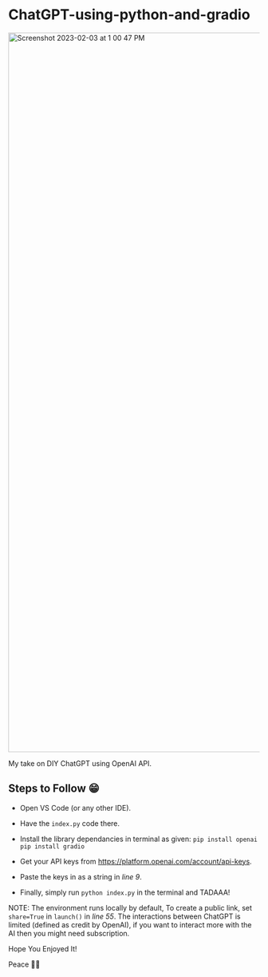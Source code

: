 # ChatGPT-using-python-and-gradio


<img width="1440" alt="Screenshot 2023-02-03 at 1 00 47 PM" src="https://user-images.githubusercontent.com/110219756/216539975-1fc5b614-5c24-4140-bb9c-c3b693ca33b8.png">


My take on DIY ChatGPT using OpenAI API.


## Steps to Follow 😁
  
  * Open VS Code (or any other IDE).
  
  * Have the ```index.py``` code there.
  
  * Install the library dependancies in terminal as given:
   ```pip install openai```
   ```pip install gradio```      
  
  * Get your API keys from https://platform.openai.com/account/api-keys.
  
  * Paste the keys in as a string in  *line 9*.
  
  * Finally, simply run ```python index.py``` in the terminal and TADAAA!



NOTE: 
The environment runs locally by default, To create a public link, set `share=True` in `launch()` in *line 55*.
The interactions between ChatGPT is limited (defined as credit by OpenAI), if you want to interact more with the AI then you might need subscription.    


Hope You Enjoyed It!

Peace ✌🏻
